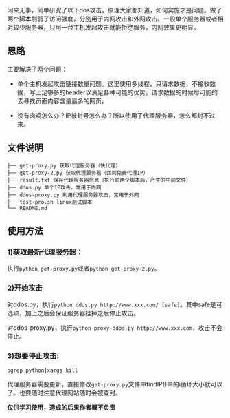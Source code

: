 闲来无事，简单研究了以下dos攻击。原理大家都知道，如何实施才是问题。做了两个脚本削弱了访问强度，分别用于内网攻击和外网攻击。一般单个服务器或者相对较少服务器，只用一台主机发起攻击就能拒绝服务，内网效果更明显。

## 思路

主要解决了两个问题：
* 单个主机发起攻击链接数量问题。这里使用多线程，只请求数据，不接收数据，写上足够多的header以满足各种可能的优势。请求数据的时候尽可能的去寻找页面内容含量最多的网页。

* 没有肉鸡怎么办？IP被封号怎么办？所以使用了代理服务器，怎么都封不过来。

## 文件说明

```
├── get-proxy.py 获取代理服务器（快代理）
├── get-proxy-2.py 获取代理服务器（西刺免费代理IP）
├── result.txt 保存代理服务器信息（执行前两个脚本后，产生的中间文件）
├── ddos.py 单个IP攻击，常用于内网
├── ddos-proxy.py 利用代理服务器攻击，常用于外网
├── test-pro.sh linux测试脚本
└── README.md
```

## 使用方法

### 1)获取最新代理服务器：

执行`python get-proxy.py`或者`python get-proxy-2.py`。

### 2)开始攻击

对ddos.py，执行`python ddos.py http://www.xxx.com/ [safe]`。其中safe是可选项，加上之后会保证服务器挂掉之后停止攻击。

对ddos-proxy.py，执行`python proxy-ddos.py http://www.xxx.com`，攻击不会停止。

### 3)想要停止攻击: 

```
pgrep python|xargs kill
```

代理服务器需要更新，直接修改`get-proxy.py`文件中findIP()中的i循环大小就可以了。也要随时注意代理网站随时会被查封。

**仅供学习使用，造成的后果作者概不负责**
